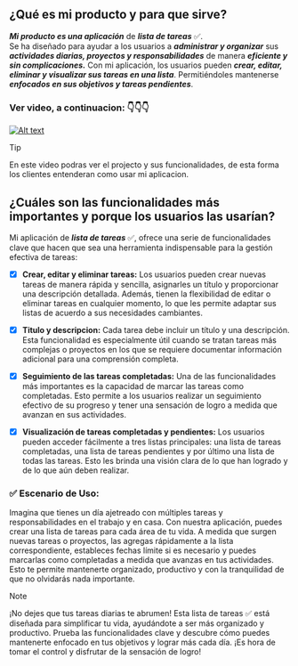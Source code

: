 ## ¿Qué es mi producto y para que sirve?

**_Mi producto es una aplicación_** de **_lista de tareas_** :white_check_mark:.<br>
Se ha diseñado para ayudar a los usuarios a **_administrar y organizar_** sus **_actividades diarias, proyectos y responsabilidades_** de manera **_eficiente y sin complicaciones._** Con mi aplicación, los usuarios pueden **_crear, editar, eliminar y visualizar sus tareas en una lista_**. Permitiéndoles mantenerse **_enfocados en sus objetivos y tareas pendientes_**.

### Ver video, a continuacion: :point_down::point_down::point_down: <br />
[![Alt text](https://img.youtube.com/vi/ddgT8AQHCLw/0.jpg)](https://www.youtube.com/watch?v=3ddgT8AQHCLw)
> [!TIP]
>  En este video podras ver el projecto y sus funcionalidades, de esta forma los clientes entenderan como usar mi aplicacion.

## ¿Cuáles son las funcionalidades más importantes y porque los usuarios las usarían?

Mi aplicación de **_lista de tareas_** :white_check_mark:, ofrece una serie de funcionalidades clave que hacen que sea una herramienta indispensable para la gestión efectiva de tareas:

- [x] **Crear, editar y eliminar tareas:** Los usuarios pueden crear nuevas tareas de manera rápida y sencilla, asignarles un título y proporcionar una descripción detallada. Además, tienen la flexibilidad de editar o eliminar tareas en cualquier momento, lo que les permite adaptar sus listas de acuerdo a sus necesidades cambiantes.

- [x] **Titulo y descripcion:** Cada tarea debe incluir un título y una descripción. Esta funcionalidad es especialmente útil cuando se tratan tareas más complejas o proyectos en los que se requiere documentar información adicional para una comprensión completa.

- [x] **Seguimiento de las tareas completadas:** Una de las funcionalidades más importantes es la capacidad de marcar las tareas como completadas. Esto permite a los usuarios realizar un seguimiento efectivo de su progreso y tener una sensación de logro a medida que avanzan en sus actividades.

- [x] **Visualización de tareas completadas y pendientes:** Los usuarios pueden acceder fácilmente a tres listas principales: una lista de tareas completadas, una lista de tareas pendientes y por último una lista de todas las tareas. Esto les brinda una visión clara de lo que han logrado y de lo que aún deben realizar.

### :white_check_mark: Escenario de Uso:

Imagina que tienes un día ajetreado con múltiples tareas y responsabilidades en el trabajo y en casa. Con nuestra aplicación, puedes crear una lista de tareas para cada área de tu vida. A medida que surgen nuevas tareas o proyectos, las agregas rápidamente a la lista correspondiente, estableces fechas límite si es necesario y puedes marcarlas como completadas a medida que avanzas en tus actividades. Esto te permite mantenerte organizado, productivo y con la tranquilidad de que no olvidarás nada importante.

> [!NOTE]
> ¡No dejes que tus tareas diarias te abrumen! Esta lista de tareas ✅ está diseñada para simplificar tu vida, ayudándote a ser más organizado y productivo. Prueba las funcionalidades clave y descubre cómo puedes mantenerte enfocado en tus objetivos y lograr más cada día. ¡Es hora de tomar el control y disfrutar de la sensación de logro!
